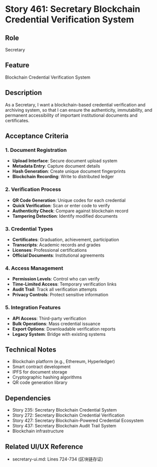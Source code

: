 # Story 461: Secretary Blockchain Credential Verification System

## Role
Secretary

## Feature
Blockchain Credential Verification System

## Description
As a Secretary, I want a blockchain-based credential verification and archiving system, so that I can ensure the authenticity, immutability, and permanent accessibility of important institutional documents and certificates.

## Acceptance Criteria

### 1. Document Registration
- **Upload Interface**: Secure document upload system
- **Metadata Entry**: Capture document details
- **Hash Generation**: Create unique document fingerprints
- **Blockchain Recording**: Write to distributed ledger

### 2. Verification Process
- **QR Code Generation**: Unique codes for each credential
- **Quick Verification**: Scan or enter code to verify
- **Authenticity Check**: Compare against blockchain record
- **Tampering Detection**: Identify modified documents

### 3. Credential Types
- **Certificates**: Graduation, achievement, participation
- **Transcripts**: Academic records and grades
- **Licenses**: Professional certifications
- **Official Documents**: Institutional agreements

### 4. Access Management
- **Permission Levels**: Control who can verify
- **Time-Limited Access**: Temporary verification links
- **Audit Trail**: Track all verification attempts
- **Privacy Controls**: Protect sensitive information

### 5. Integration Features
- **API Access**: Third-party verification
- **Bulk Operations**: Mass credential issuance
- **Export Options**: Downloadable verification reports
- **Legacy System**: Bridge with existing systems

## Technical Notes
- Blockchain platform (e.g., Ethereum, Hyperledger)
- Smart contract development
- IPFS for document storage
- Cryptographic hashing algorithms
- QR code generation library

## Dependencies
- Story 235: Secretary Blockchain Credential System
- Story 272: Secretary Blockchain Credential Verification
- Story 427: Secretary Blockchain-Powered Credential Ecosystem
- Story 437: Secretary Blockchain Audit Trail System
- Blockchain infrastructure

## Related UI/UX Reference
- secretary-ui.md: Lines 724-734 (区块链存证)